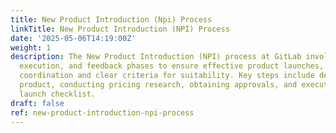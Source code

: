 ```yaml
---
title: New Product Introduction (Npi) Process
linkTitle: New Product Introduction (NPI) Process
date: '2025-05-06T14:19:00Z'
weight: 1
description: The New Product Introduction (NPI) process at GitLab involves planning,
  execution, and feedback phases to ensure effective product launches, requiring cross-team
  coordination and clear criteria for suitability. Key steps include defining the
  product, conducting pricing research, obtaining approvals, and executing a detailed
  launch checklist.
draft: false
ref: new-product-introduction-npi-process
---
```


